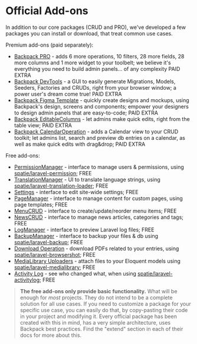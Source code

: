 # Official Add-ons

In addition to our core packages (CRUD and PRO), we've developed a few packages you can install or download, that treat common use cases.

Premium add-ons (paid separately):
- [Backpack PRO](https://backpackforlaravel.com/products/pro-for-unlimited-projects) - adds 6 more operations, 10 filters, 28 more fields, 28 more columns and 1 more widget to your toolbelt; we believe it's everything you need to build admin panels... of any complexity <span class="badge badge-pill badge-warning">PAID EXTRA</span>
- [Backpack DevTools](https://backpackforlaravel.com/products/devtools) - a GUI to easily generate Migrations, Models, Seeders, Factories and CRUDs, right from your browser window; a power user's dream come true! <span class="badge badge-pill badge-warning">PAID EXTRA</span>
- [Backpack Figma Template](https://backpackforlaravel.com/products/figma-template) - quickly create designs and mockups, using Backpack's design, screens and components; empower your designers to design admin panels that are easy-to-code; <span class="badge badge-pill badge-warning">PAID EXTRA</span>
- [Backpack EditableColumns](https://backpackforlaravel.com/products/editable-columns) - let admins make quick edits, right from the table view; <span class="badge badge-pill badge-warning">PAID EXTRA</span>
- [Backpack CalendarOperation](https://backpackforlaravel.com/products/calendar-operation) - adds a Calendar view to your CRUD toolkit; let admins list, search and preview db entries on a calendar, as well as make quick edits with drag&drop; <span class="badge badge-pill badge-warning">PAID EXTRA</span>


Free add-ons:
  - [PermissionManager](https://github.com/Laravel-Backpack/PermissionManager) - interface to manage users & permissions, using [spatie/laravel-permission](https://github.com/spatie/laravel-permission); <span class="badge badge-pill badge-success">FREE</span>
  - [TranslationManager](https://github.com/Laravel-Backpack/translation-manager) - UI to translate language strings, using [spatie/laravel-translation-loader](https://github.com/spatie/laravel-translation-loader); <span class="badge badge-pill badge-success">FREE</span>
  - [Settings](https://github.com/Laravel-Backpack/Settings) - interface to edit site-wide settings; <span class="badge badge-pill badge-success">FREE</span>
  - [PageManager](https://github.com/Laravel-Backpack/PageManager) - interface to manage content for custom pages, using page templates; <span class="badge badge-pill badge-success">FREE</span>
  - [MenuCRUD](https://github.com/Laravel-Backpack/MenuCRUD) - interface to create/update/reorder menu items;  <span class="badge badge-pill badge-success">FREE</span>
  - [NewsCRUD](https://github.com/Laravel-Backpack/NewsCRUD) - interface to manage news articles, categories and tags; <span class="badge badge-pill badge-success">FREE</span>
  - [LogManager](https://github.com/Laravel-Backpack/LogManager) - interface to preview Laravel log files; <span class="badge badge-pill badge-success">FREE</span>
  - [BackupManager](https://github.com/Laravel-Backpack/BackupManager) - interface to backup your files & db using [spatie/laravel-backup](https://github.com/spatie/laravel-backup); <span class="badge badge-pill badge-success">FREE</span>
  - [Download Operation](https://github.com/Laravel-Backpack/download-operation) - download PDFs related to your entries, using [spatie/laravel-browsershot](https://github.com/spatie/browsershot); <span class="badge badge-pill badge-success">FREE</span>
  - [MediaLibrary Uploaders](https://github.com/Laravel-Backpack/medialibrary-uploaders) - attach files to your Eloquent models using [spatie/laravel-medialibrary](https://github.com/spatie/laravel-medialibrary); <span class="badge badge-pill badge-success">FREE</span>
  - [Activity Log](https://github.com/Laravel-Backpack/activity-log) - see who changed what, when using [spatie/laravel-activitylog](https://github.com/spatie/laravel-activitylog); <span class="badge badge-pill badge-success">FREE</span>


>**The free add-ons only provide basic functionality.** What will be enough for _most_ projects. They do not intend to be a complete solution for all use cases. If you need to customize a package for your specific use case, you can easily do that, by copy-pasting their code in your project and modifying it. Every official package has been created with this in mind, has a very simple architecture, uses Backpack best practices. Find the "extend" section in each of their docs for more about this.
